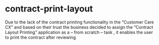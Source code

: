 # contract-print-layout
Due to the lack of the contract printing functionality in the “Customer Care CX” and based on their trust the business decided to assign the “Contract Layout Printing” application as a – from scratch – task , it enables the user to print the contract after reviewing
